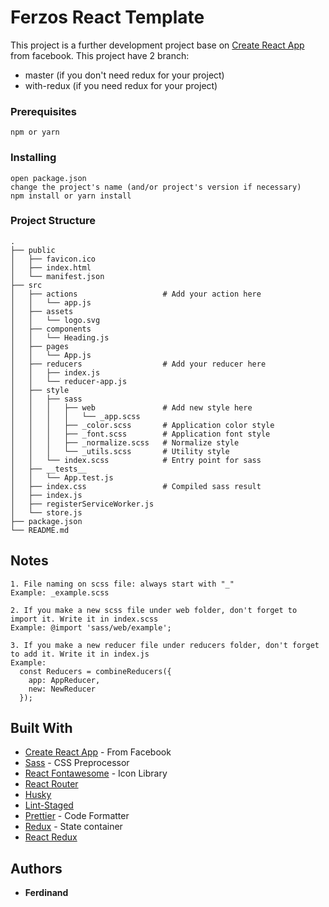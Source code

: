 # Ferzos React Template
This project is a further development project base on [Create React App](https://github.com/facebookincubator/create-react-app) from facebook. This project have 2 branch:
* master (if you don't need redux for your project)
* with-redux (if you need redux for your project)

### Prerequisites
```
npm or yarn
```
### Installing
```
open package.json
change the project's name (and/or project's version if necessary)
npm install or yarn install
```

### Project Structure
```
.
├── public
│   ├── favicon.ico
│   ├── index.html
│   └── manifest.json
├── src
│   ├── actions                   # Add your action here
│   │   └── app.js
│   ├── assets
│   │   └── logo.svg
│   ├── components
│   │   └── Heading.js
│   ├── pages
│   │   └── App.js
│   ├── reducers                  # Add your reducer here
│   │   ├── index.js
│   │   └── reducer-app.js
│   ├── style
│   │   ├── sass
│   │   │   ├── web               # Add new style here
│   │   │   │   └── _app.scss
│   │   │   ├── _color.scss       # Application color style
│   │   │   ├── _font.scss        # Application font style
│   │   │   ├── _normalize.scss   # Normalize style
│   │   │   └── _utils.scss       # Utility style
│   │   └── index.scss            # Entry point for sass
│   ├── __tests__
│   │   └── App.test.js
│   ├── index.css                 # Compiled sass result
│   ├── index.js
│   ├── registerServiceWorker.js
│   └── store.js
├── package.json
└── README.md
```

## Notes
```
1. File naming on scss file: always start with "_"
Example: _example.scss

2. If you make a new scss file under web folder, don't forget to import it. Write it in index.scss
Example: @import 'sass/web/example';

3. If you make a new reducer file under reducers folder, don't forget to add it. Write it in index.js
Example: 
  const Reducers = combineReducers({
    app: AppReducer,
    new: NewReducer
  });
```

## Built With

* [Create React App](https://github.com/facebookincubator/create-react-app) - From Facebook
* [Sass](https://sass-lang.com/) - CSS Preprocessor
* [React Fontawesome](https://github.com/FortAwesome/react-fontawesome) - Icon Library
* [React Router](https://github.com/ReactTraining/react-router)
* [Husky](https://github.com/typicode/husky)
* [Lint-Staged](https://github.com/okonet/lint-staged)
* [Prettier](https://github.com/prettier/prettier) - Code Formatter
* [Redux](https://redux.js.org/) - State container 
* [React Redux](https://github.com/reactjs/react-redux)
## Authors

* **Ferdinand**
